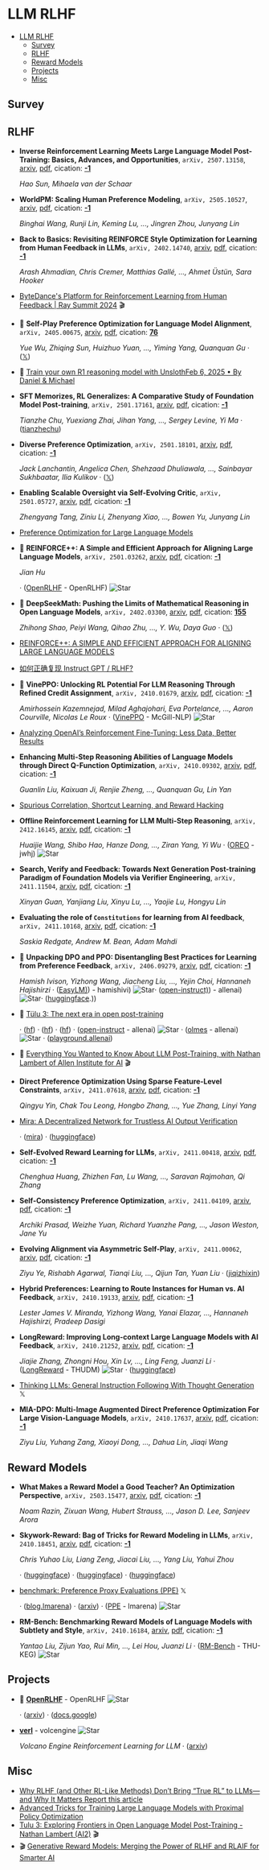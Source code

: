 # LLM RLHF

- [LLM RLHF](#llm-rlhf) 
  - [Survey](#survey)
  - [RLHF](#rlhf)
  - [Reward Models](#reward-models)
  - [Projects](#projects)
  - [Misc](#misc)


## Survey


## RLHF

- **Inverse Reinforcement Learning Meets Large Language Model Post-Training: 
  Basics, Advances, and Opportunities**, `arXiv, 2507.13158`, [arxiv](http://arxiv.org/abs/2507.13158v1), [pdf](http://arxiv.org/pdf/2507.13158v1.pdf), cication: [**-1**](None) 

	 *Hao Sun, Mihaela van der Schaar*
- **WorldPM: Scaling Human Preference Modeling**, `arXiv, 2505.10527`, [arxiv](http://arxiv.org/abs/2505.10527v2), [pdf](http://arxiv.org/pdf/2505.10527v2.pdf), cication: [**-1**](None) 

	 *Binghai Wang, Runji Lin, Keming Lu, ..., Jingren Zhou, Junyang Lin*
- **Back to Basics: Revisiting REINFORCE Style Optimization for Learning 
  from Human Feedback in LLMs**, `arXiv, 2402.14740`, [arxiv](http://arxiv.org/abs/2402.14740v2), [pdf](http://arxiv.org/pdf/2402.14740v2.pdf), cication: [**-1**](None) 

	 *Arash Ahmadian, Chris Cremer, Matthias Gallé, ..., Ahmet Üstün, Sara Hooker*
- [ByteDance's Platform for Reinforcement Learning from Human Feedback | Ray Summit 2024](https://www.youtube.com/watch?v=MrhMcXkXvJU&list=PLzTswPQNepXntmT8jr9WaNfqQ60QwW7-U&index=37)  :clapper: 
- 🌟 **Self-Play Preference Optimization for Language Model Alignment**, `arXiv, 2405.00675`, [arxiv](http://arxiv.org/abs/2405.00675v5), [pdf](http://arxiv.org/pdf/2405.00675v5.pdf), cication: [**76**](https://scholar.google.com/scholar?cites=14552805419899502113&as_sdt=2005&sciodt=0,5&hl=en&oe=ASCII) 

	 *Yue Wu, Zhiqing Sun, Huizhuo Yuan, ..., Yiming Yang, Quanquan Gu* · ([𝕏](https://x.com/FrankYueWu1/status/1893850023919505534))
- 🌟 [Train your own R1 reasoning model with UnslothFeb 6, 2025 • By Daniel & Michael](https://unsloth.ai/blog/r1-reasoning) 
- **SFT Memorizes, RL Generalizes: A Comparative Study of Foundation Model 
  Post-training**, `arXiv, 2501.17161`, [arxiv](http://arxiv.org/abs/2501.17161v1), [pdf](http://arxiv.org/pdf/2501.17161v1.pdf), cication: [**-1**](None) 

	 *Tianzhe Chu, Yuexiang Zhai, Jihan Yang, ..., Sergey Levine, Yi Ma* · ([tianzhechu](https://tianzhechu.com/SFTvsRL))
- **Diverse Preference Optimization**, `arXiv, 2501.18101`, [arxiv](http://arxiv.org/abs/2501.18101v2), [pdf](http://arxiv.org/pdf/2501.18101v2.pdf), cication: [**-1**](None) 

	 *Jack Lanchantin, Angelica Chen, Shehzaad Dhuliawala, ..., Sainbayar Sukhbaatar, Ilia Kulikov* · ([𝕏](https://x.com/jaseweston/status/1885399530419450257))
- **Enabling Scalable Oversight via Self-Evolving Critic**, `arXiv, 2501.05727`, [arxiv](http://arxiv.org/abs/2501.05727v1), [pdf](http://arxiv.org/pdf/2501.05727v1.pdf), cication: [**-1**](None) 

	 *Zhengyang Tang, Ziniu Li, Zhenyang Xiao, ..., Bowen Yu, Junyang Lin*
- [Preference Optimization for Large Language Models](https://llm-class.github.io/speakers.html) 
- 🌟 **REINFORCE++: A Simple and Efficient Approach for Aligning Large Language 
  Models**, `arXiv, 2501.03262`, [arxiv](http://arxiv.org/abs/2501.03262v1), [pdf](http://arxiv.org/pdf/2501.03262v1.pdf), cication: [**-1**](None) 

	 *Jian Hu*

	 · ([OpenRLHF](https://github.com/OpenRLHF/OpenRLHF/blob/main/examples/scripts/train_reinforce_llama_ray.sh) - OpenRLHF) ![Star](https://img.shields.io/github/stars/OpenRLHF/OpenRLHF.svg?style=social&label=Star)
- 🌟 **DeepSeekMath: Pushing the Limits of Mathematical Reasoning in Open 
  Language Models**, `arXiv, 2402.03300`, [arxiv](http://arxiv.org/abs/2402.03300v3), [pdf](http://arxiv.org/pdf/2402.03300v3.pdf), cication: [**155**](https://scholar.google.com/scholar?cites=10831144174319627990&as_sdt=2005&sciodt=0,5&hl=en&oe=ASCII) 

	 *Zhihong Shao, Peiyi Wang, Qihao Zhu, ..., Y. Wu, Daya Guo* · ([𝕏](https://x.com/_philschmid/status/1875084210110599334))
- [REINFORCE++: A SIMPLE AND EFFICIENT APPROACH FOR ALIGNING LARGE LANGUAGE MODELS](https://www.researchgate.net/publication/387487679_REINFORCE_A_SIMPLE_AND_EFFICIENT_APPROACH_FOR_ALIGNING_LARGE_LANGUAGE_MODELS) 
- [如何正确复现 Instruct GPT / RLHF?](https://zhuanlan.zhihu.com/p/622134699) 
- 🌟 **VinePPO: Unlocking RL Potential For LLM Reasoning Through Refined Credit 
  Assignment**, `arXiv, 2410.01679`, [arxiv](http://arxiv.org/abs/2410.01679v1), [pdf](http://arxiv.org/pdf/2410.01679v1.pdf), cication: [**-1**](None) 

	 *Amirhossein Kazemnejad, Milad Aghajohari, Eva Portelance, ..., Aaron Courville, Nicolas Le Roux* · ([VinePPO](https://github.com/McGill-NLP/VinePPO) - McGill-NLP) ![Star](https://img.shields.io/github/stars/McGill-NLP/VinePPO.svg?style=social&label=Star)
- [Analyzing OpenAI’s Reinforcement Fine-Tuning: Less Data, Better Results](https://openpipe.ai/blog/openai-rft) 
- **Enhancing Multi-Step Reasoning Abilities of Language Models through 
  Direct Q-Function Optimization**, `arXiv, 2410.09302`, [arxiv](http://arxiv.org/abs/2410.09302v1), [pdf](http://arxiv.org/pdf/2410.09302v1.pdf), cication: [**-1**](None) 

	 *Guanlin Liu, Kaixuan Ji, Renjie Zheng, ..., Quanquan Gu, Lin Yan*
- [Spurious Correlation, Shortcut Learning, and Reward Hacking](https://yihe-deng.notion.site/Spurious-Correlation-Shortcut-Learning-and-Reward-Hacking-163ab2d2c1fb808bbfd7c6a17b01a39d) 
- **Offline Reinforcement Learning for LLM Multi-Step Reasoning**, `arXiv, 2412.16145`, [arxiv](http://arxiv.org/abs/2412.16145v1), [pdf](http://arxiv.org/pdf/2412.16145v1.pdf), cication: [**-1**](None) 

	 *Huaijie Wang, Shibo Hao, Hanze Dong, ..., Ziran Yang, Yi Wu* · ([OREO](https://github.com/jwhj/OREO) - jwhj) ![Star](https://img.shields.io/github/stars/jwhj/OREO.svg?style=social&label=Star)
- **Search, Verify and Feedback: Towards Next Generation Post-training 
  Paradigm of Foundation Models via Verifier Engineering**, `arXiv, 2411.11504`, [arxiv](http://arxiv.org/abs/2411.11504v1), [pdf](http://arxiv.org/pdf/2411.11504v1.pdf), cication: [**-1**](None) 

	 *Xinyan Guan, Yanjiang Liu, Xinyu Lu, ..., Yaojie Lu, Hongyu Lin*
- **Evaluating the role of `Constitutions` for learning from AI feedback**, `arXiv, 2411.10168`, [arxiv](http://arxiv.org/abs/2411.10168v1), [pdf](http://arxiv.org/pdf/2411.10168v1.pdf), cication: [**-1**](None) 

	 *Saskia Redgate, Andrew M. Bean, Adam Mahdi*
- 🌟 **Unpacking DPO and PPO: Disentangling Best Practices for Learning from 
  Preference Feedback**, `arXiv, 2406.09279`, [arxiv](http://arxiv.org/abs/2406.09279v2), [pdf](http://arxiv.org/pdf/2406.09279v2.pdf), cication: [**-1**](None) 

	 *Hamish Ivison, Yizhong Wang, Jiacheng Liu, ..., Yejin Choi, Hannaneh Hajishirzi* · ([EasyLM)](https://github.com/hamishivi/EasyLM)) - hamishivi) ![Star](https://img.shields.io/github/stars/hamishivi/EasyLM)· ([open-instruct)](https://github.com/allenai/open-instruct)) - allenai) ![Star](https://img.shields.io/github/stars/allenai/open-instruct)· ([huggingface](https://huggingface.co/collections/allenai/tulu-v25-suite-66676520fd578080e126f618).))
- 🌟 [Tülu 3: The next era in open post-training](https://allenai.org/blog/tulu-3-technical) 

	 · ([hf](https://hf.co/allenai/Llama-3.1-Tulu-3-70B)) · ([hf](https://hf.co/allenai/Llama-3.1-Tulu-3-8B)) · ([hf](https://hf.co/collections/allenai/tulu-3-datasets673b8df14442393f7213f372)) · ([open-instruct](https://github.com/allenai/open-instruct) - allenai) ![Star](https://img.shields.io/github/stars/allenai/open-instruct.svg?style=social&label=Star) · ([olmes](https://github.com/allenai/olmes) - allenai) ![Star](https://img.shields.io/github/stars/allenai/olmes.svg?style=social&label=Star) · ([playground.allenai](https://playground.allenai.org/))
- 🌟 [Everything You Wanted to Know About LLM Post-Training, with Nathan Lambert of Allen Institute for AI](https://www.youtube.com/watch?v=LVXtFnEbNU0)  :clapper: 
- **Direct Preference Optimization Using Sparse Feature-Level Constraints**, `arXiv, 2411.07618`, [arxiv](http://arxiv.org/abs/2411.07618v1), [pdf](http://arxiv.org/pdf/2411.07618v1.pdf), cication: [**-1**](None) 

	 *Qingyu Yin, Chak Tou Leong, Hongbo Zhang, ..., Yue Zhang, Linyi Yang*
- [Mira: A Decentralized Network for Trustless AI Output Verification](https://mira.network/research/mira-whitepaper.pdf) 

	 · ([mira](https://mira.network/)) · ([huggingface](https://huggingface.co/datasets/Mira-Network/ensemble-validation?row=0))
- **Self-Evolved Reward Learning for LLMs**, `arXiv, 2411.00418`, [arxiv](http://arxiv.org/abs/2411.00418v1), [pdf](http://arxiv.org/pdf/2411.00418v1.pdf), cication: [**-1**](None) 

	 *Chenghua Huang, Zhizhen Fan, Lu Wang, ..., Saravan Rajmohan, Qi Zhang*
- **Self-Consistency Preference Optimization**, `arXiv, 2411.04109`, [arxiv](http://arxiv.org/abs/2411.04109v2), [pdf](http://arxiv.org/pdf/2411.04109v2.pdf), cication: [**-1**](None) 

	 *Archiki Prasad, Weizhe Yuan, Richard Yuanzhe Pang, ..., Jason Weston, Jane Yu*
- **Evolving Alignment via Asymmetric Self-Play**, `arXiv, 2411.00062`, [arxiv](http://arxiv.org/abs/2411.00062v1), [pdf](http://arxiv.org/pdf/2411.00062v1.pdf), cication: [**-1**](None) 

	 *Ziyu Ye, Rishabh Agarwal, Tianqi Liu, ..., Qijun Tan, Yuan Liu* · ([jiqizhixin](https://www.jiqizhixin.com/articles/2024-11-05-6))
- **Hybrid Preferences: Learning to Route Instances for Human vs. AI 
  Feedback**, `arXiv, 2410.19133`, [arxiv](http://arxiv.org/abs/2410.19133v2), [pdf](http://arxiv.org/pdf/2410.19133v2.pdf), cication: [**-1**](None)

	 *Lester James V. Miranda, Yizhong Wang, Yanai Elazar, ..., Hannaneh Hajishirzi, Pradeep Dasigi*
- **LongReward: Improving Long-context Large Language Models with AI 
  Feedback**, `arXiv, 2410.21252`, [arxiv](http://arxiv.org/abs/2410.21252v1), [pdf](http://arxiv.org/pdf/2410.21252v1.pdf), cication: [**-1**](None)

	 *Jiajie Zhang, Zhongni Hou, Xin Lv, ..., Ling Feng, Juanzi Li* · ([LongReward](https://github.com/THUDM/LongReward) - THUDM) ![Star](https://img.shields.io/github/stars/THUDM/LongReward.svg?style=social&label=Star) · ([huggingface](https://huggingface.co/datasets/THUDM/LongReward-10k))
- [Thinking LLMs: General Instruction Following With Thought Generation](https://x.com/rasbt/status/1850177459930497118)  𝕏 
- **MIA-DPO: Multi-Image Augmented Direct Preference Optimization For Large 
  Vision-Language Models**, `arXiv, 2410.17637`, [arxiv](http://arxiv.org/abs/2410.17637v1), [pdf](http://arxiv.org/pdf/2410.17637v1.pdf), cication: [**-1**](None)

	 *Ziyu Liu, Yuhang Zang, Xiaoyi Dong, ..., Dahua Lin, Jiaqi Wang*

## Reward Models

- **What Makes a Reward Model a Good Teacher? An Optimization Perspective**, `arXiv, 2503.15477`, [arxiv](http://arxiv.org/abs/2503.15477v1), [pdf](http://arxiv.org/pdf/2503.15477v1.pdf), cication: [**-1**](None) 

	 *Noam Razin, Zixuan Wang, Hubert Strauss, ..., Jason D. Lee, Sanjeev Arora*
- **Skywork-Reward: Bag of Tricks for Reward Modeling in LLMs**, `arXiv, 2410.18451`, [arxiv](http://arxiv.org/abs/2410.18451v1), [pdf](http://arxiv.org/pdf/2410.18451v1.pdf), cication: [**-1**](None) 

	 *Chris Yuhao Liu, Liang Zeng, Jiacai Liu, ..., Yang Liu, Yahui Zhou*

	 · ([huggingface](https://huggingface.co/Skywork/Skywork-Reward-Llama-3.1-8B-v0.2)) · ([huggingface](https://huggingface.co/Skywork/Skywork-Reward-Gemma-2-27B-v0.2)) · ([huggingface](https://huggingface.co/datasets/Skywork/Skywork-Reward-Preference-80K-v0.2))
- [benchmark: Preference Proxy Evaluations (PPE)](https://x.com/lmarena_ai/status/1848778976585781369)  𝕏 

	 · ([blog.lmarena](https://blog.lmarena.ai/blog/2024/preference-proxy-evaluations/)) · ([arxiv](https://arxiv.org/abs/2410.14872)) · ([PPE](https://github.com/lmarena/PPE) - lmarena) ![Star](https://img.shields.io/github/stars/lmarena/PPE.svg?style=social&label=Star)
- **RM-Bench: Benchmarking Reward Models of Language Models with Subtlety 
  and Style**, `arXiv, 2410.16184`, [arxiv](http://arxiv.org/abs/2410.16184v1), [pdf](http://arxiv.org/pdf/2410.16184v1.pdf), cication: [**-1**](None)

	 *Yantao Liu, Zijun Yao, Rui Min, ..., Lei Hou, Juanzi Li* · ([RM-Bench](https://github.com/THU-KEG/RM-Bench) - THU-KEG) ![Star](https://img.shields.io/github/stars/THU-KEG/RM-Bench.svg?style=social&label=Star)

## Projects

- :star2: [**OpenRLHF**](https://github.com/OpenRLHF/OpenRLHF) - OpenRLHF ![Star](https://img.shields.io/github/stars/OpenRLHF/OpenRLHF.svg?style=social&label=Star) 

	 · ([arxiv](https://arxiv.org/abs/2405.11143)) · ([docs.google](https://docs.google.com/presentation/d/1JRhB1d7csofx0PIZBmfyBdMluxNd5JLPpUHrrvVhGnk/edit?usp=sharing))
- [**verl**](https://github.com/volcengine/verl) - volcengine ![Star](https://img.shields.io/github/stars/volcengine/verl.svg?style=social&label=Star) 

	 *Volcano Engine Reinforcement Learning for LLM* · ([arxiv](https://arxiv.org/abs/2409.19256v2))

## Misc

- [Why RLHF (and Other RL-Like Methods) Don’t Bring “True RL” to LLMs—and Why It Matters                                                                                                                                                                                                                                                                                                                        Report this article](https://www.linkedin.com/pulse/why-rlhf-other-rl-like-methods-dont-bring-true-rl-llmsand-atlas-wang-s1efc) 
- [Advanced Tricks for Training Large Language Models with Proximal Policy Optimization](https://hijkzzz.notion.site/rlhf-implementation-tricks?v=158d9a33ecc98132bf9e000c39227361) 
- [Tulu 3: Exploring Frontiers in Open Language Model Post-Training - Nathan Lambert (AI2)](https://www.youtube.com/watch?v=ltSzUIJ9m6s&list=PLWRU-w8UhT6jNg64UfBB0VtlvI4Upe914&index=6)  :clapper: 
- :clapper: [Generative Reward Models: Merging the Power of RLHF and RLAIF for Smarter AI](https://www.youtube.com/watch?v=Ak0vkBKOz0U) 